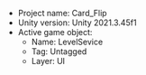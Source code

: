 <!-- UNITY CODE ASSIST INSTRUCTIONS START -->
- Project name: Card_Flip
- Unity version: Unity 2021.3.45f1
- Active game object:
  - Name: LevelSevice
  - Tag: Untagged
  - Layer: UI
<!-- UNITY CODE ASSIST INSTRUCTIONS END -->